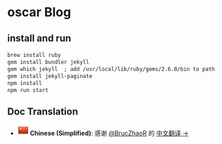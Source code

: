 oscar Blog
========

## install and run 
```
brew install ruby
gem install bundler jekyll
gem which jekyll  ; add /usr/local/lib/ruby/gems/2.6.0/bin to path
gem install jekyll-paginate 
npm install
npm run start

```

Doc Translation
-----------

 - ![cn](https://raw.githubusercontent.com/gosquared/flags/master/flags/flags/shiny/24/China.png) **Chinese (Simplified)**: 感谢 [@BrucZhaoR](https://github.com/BruceZhaoR) 的 [中文翻译 &rarr;](https://github.com/Huxpro/huxpro.github.io/blob/master/README.zh.md)
